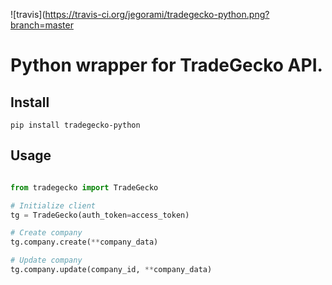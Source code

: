![travis](https://travis-ci.org/jegorami/tradegecko-python.png?branch=master


# Python wrapper for TradeGecko API.

## Install

```pip install tradegecko-python```


## Usage

```python

from tradegecko import TradeGecko

# Initialize client
tg = TradeGecko(auth_token=access_token)

# Create company
tg.company.create(**company_data)

# Update company
tg.company.update(company_id, **company_data)
```
